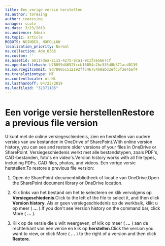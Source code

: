 ```yaml
---
title: Een vorige versie herstellen
ms.author: toresing
author: tomresing
manager: scotv
ms.date: 3/23/2018
ms.audience: Admin
ms.topic: article
ROBOTS: NOINDEX, NOFOLLOW
localization_priority: Normal
ms.collection: Adm_O365
ms.custom: ''
ms.assetid: a8117dea-2111-4275-9ca1-9c1f3e5667cf
ms.openlocfilehash: b78899d4652fccb16054c2bc535d8b871acd0139
ms.sourcegitcommit: 9d78905c512192ffc4675468abd2efc5f2e4baf4
ms.translationtype: MT
ms.contentlocale: nl-NL
ms.lasthandoff: 04/23/2019
ms.locfileid: "32371185"
---
```

# <a name="restore-a-previous-file-version"></a><span data-ttu-id="ccf78-102">Een vorige versie herstellen</span><span class="sxs-lookup"><span data-stu-id="ccf78-102">Restore a previous file version</span></span>

<span data-ttu-id="ccf78-103">U kunt met de online versiegeschiedenis, zien en herstellen van oudere versies van uw bestanden in OneDrive of SharePoint.</span><span class="sxs-lookup"><span data-stu-id="ccf78-103">With online version history, you can see and restore older versions of your files in OneDrive or SharePoint.</span></span> <span data-ttu-id="ccf78-104">Versiegeschiedenis werkt met alle bestandstypen, zoals PDF's, CAD-bestanden, foto's en video's.</span><span class="sxs-lookup"><span data-stu-id="ccf78-104">Version history works with all file types, including PDFs, CAD files, photos, and videos.</span></span> <span data-ttu-id="ccf78-105">Een vorige versie herstellen:</span><span class="sxs-lookup"><span data-stu-id="ccf78-105">To restore a previous file version:</span></span>
  
1. <span data-ttu-id="ccf78-106">Open de SharePoint-documentbibliotheek of locatie van OneDrive.</span><span class="sxs-lookup"><span data-stu-id="ccf78-106">Open the SharePoint document library or OneDrive location.</span></span>
    
2. <span data-ttu-id="ccf78-107">Klik links van het bestand om het te selecteren en klik vervolgens op **Versiegeschiedenis**.</span><span class="sxs-lookup"><span data-stu-id="ccf78-107">Click to the left of the file to select it, and then click **Version history**.</span></span> <span data-ttu-id="ccf78-108">Als er geen versiegeschiedenis op de werkbalk, klikt u op meer ( **...** ).</span><span class="sxs-lookup"><span data-stu-id="ccf78-108">If you don't see Version history on the command bar, click More ( **...** ).</span></span> 
    
3. <span data-ttu-id="ccf78-109">Klik op de versie die u wilt weergeven, of klik op meer ( **...** ) aan de rechterkant van een versie en klik op **herstellen**.</span><span class="sxs-lookup"><span data-stu-id="ccf78-109">Click the version you want to view, or click More ( **...** ) to the right of a version and then click **Restore**.</span></span>
    


